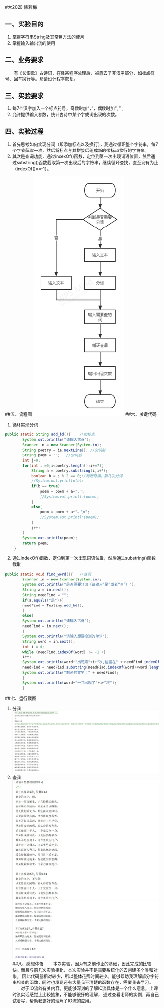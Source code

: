#大2020 韩若梅
## 一、实验目的
1. 掌握字符串String及其常用方法的使用
2. 掌握输入输出流的使用

## 二、业务要求
&emsp;&emsp;有《长恨歌》古诗词，在经某程序处理后，被删去了非汉字部分，如标点符号、回车换行等。现请设计程序恢复。

## 三、实验要求
1. 每7个汉字加入一个标点符号，奇数时加“，”，偶数时加“。”；
2. 允许提供输入参数，统计古诗中某个字或词出现的次数。

## 四、实验过程
1. 首先思考如何实现分词（即添加标点以及换行），我通过循环整个字符串，每7个字节获取一次，然后将标点与其拼接后组成新的带标点换行的字符串。
2. 其次是查词功能，通过indexOf()函数，定位到第一次出现词语位置，然后通过substring()函数截取第一次出现后的字符串，继续循环查找，直至没有为止（indexOf()==-1）。

##五、流程图
![](https://github.com/Minomeis/Java-Experiment05/blob/master/img/Java%E5%AE%9E%E9%AA%8C5.png)
##六、关键代码
1. 循环实现分词
```java
public static String add_bd(){    //加标点
        System.out.println("请输入古诗");
        Scanner in = new Scanner(System.in);
        String poetry = in.nextLine(); //分词前
        String poem = "";   //分词后
        int j=0;
        for(int i =0;i<poetry.length();i+=7){
            String a = poetry.substring(i,i+7);
            boolean b = j % 2 == 0;//判断奇偶，第几次分词
            //System.out.println(b);
            if(b == true){
                poem = poem + a+"，";
                //System.out.println(poem);
            }
            else{
                poem = poem + a+"。\n";
                //System.out.println(poem);
            }
            j++;
        }
        System.out.println(poem);
        return poem;
    }
```

2. 通过indexOf()函数，定位到第一次出现词语位置，然后通过substring()函数截取
```java
public static void find_word(){   //查词
        Scanner in = new Scanner(System.in);
        System.out.println("是否需要分词（请输入“是”或者“否”）");
        String a = in.next();
        String needFind = "";
        if(a.equals("是")){
        needFind = Testing.add_bd();
        }
        else{
        System.out.println("请输入古诗");
        needFind = in.next();
        }
        System.out.println("请输入想要检测的单词");
        String word = in.next();
        int i = 0;
        while (needFind.indexOf(word) != -1 ){
        i++;
        System.out.println(word+"出现第"+i+"次,位置在" + needFind.indexOf(word));
        needFind = needFind.substring(needFind.indexOf(word)+word.length());
        System.out.println("剩余的文字：" + needFind);
        }
        System.out.println(word+"一共出现了"+i+"次");
        }
```
##七、运行截图
1. 分词
![](https://github.com/Minomeis/Java-Experiment05/blob/master/img/001.jpg)
2. 查词
![](https://github.com/Minomeis/Java-Experiment05/blob/master/img/002.jpg)
![](https://github.com/Minomeis/Java-Experiment05/blob/master/img/003.jpg)
##八、感想体悟
&emsp;&emsp;本次实验，因为有之前作业的基础，因此完成的比较快。而且与前几次实验相比，本次实验并不是需要系统化的去创建多个类和对象，
因此代码量相对较少，所以整体花费时间较少。能够帮助我理解部分字符串相关的函数，同时也发现还有大量我不清楚的函数存在，需要我去学习。
<br>&emsp;&emsp;对于IO流的有关内容，更能够深刻的了解IO流具体是一个什么意思，上课时说实话感觉上比较抽象，不能够很好的理解，
通过查看老师的实例，再自己试着写，帮助我更好的理解了IO流的应用。